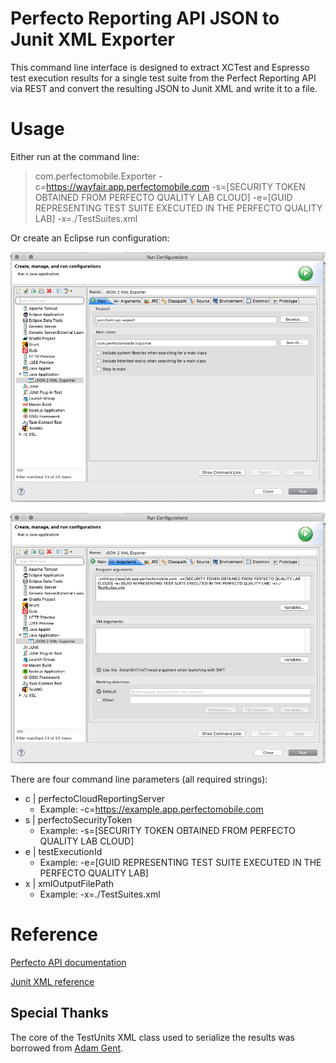 Perfecto Reporting API JSON to Junit XML Exporter
=
This command line interface is designed to extract XCTest and Espresso test execution results for a single test suite from the Perfect Reporting API via REST and convert the resulting JSON to Junit XML and write it to a file.

Usage
=
Either run at the command line:

> com.perfectomobile.Exporter -c=https://wayfair.app.perfectomobile.com -s=[SECURITY TOKEN OBTAINED FROM PERFECTO QUALITY LAB CLOUD] -e=[GUID REPRESENTING TEST SUITE EXECUTED IN THE PERFECTO QUALITY LAB] -x=./TestSuites.xml

Or create an Eclipse run configuration:

![Page One](img/run-configuration-1.jpg)

![Page Two](img/run-configuration-2.jpg)

There are four command line parameters (all required strings):
* c | perfectoCloudReportingServer
    * Example: -c=https://example.app.perfectomobile.com
* s | perfectoSecurityToken
    * Example: -s=[SECURITY TOKEN OBTAINED FROM PERFECTO QUALITY LAB CLOUD]
* e | testExecutionId
    * Example: -e=[GUID REPRESENTING TEST SUITE EXECUTED IN THE PERFECTO QUALITY LAB]
* x | xmlOutputFilePath
    * Example: -x=./TestSuites.xml

Reference
=
[Perfecto API documentation](https://developers.perfectomobile.com/display/PD/DigitalZoom+Reporting+Public+API)

[Junit XML reference](https://llg.cubic.org/docs/junit/)

Special Thanks
--
The core of the TestUnits XML class used to serialize the results was borrowed from [Adam Gent](https://gist.github.com/agentgt/8583649).
